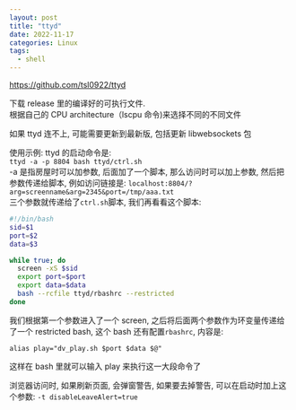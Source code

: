 ```yaml
---
layout: post
title: "ttyd"
date: 2022-11-17
categories: Linux
tags:
  - shell
---
```


https://github.com/tsl0922/ttyd

下载 release 里的编译好的可执行文件.  
根据自己的 CPU architecture（lscpu 命令)来选择不同的不同文件

如果 ttyd 连不上, 可能需要更新到最新版, 包括更新 libwebsockets 包

使用示例:
ttyd 的启动命令是:  
`ttyd -a -p 8804 bash ttyd/ctrl.sh`  
-a 是指房屋时可以加参数, 后面加了一个脚本, 那么访问时可以加上参数, 然后把参数传递给脚本, 例如访问链接是:
`localhost:8804/?arg=screenname&arg=2345&port=/tmp/aaa.txt`  
三个参数就传递给了`ctrl.sh`脚本, 我们再看看这个脚本:

```bash
#!/bin/bash
sid=$1
port=$2
data=$3

while true; do
  screen -xS $sid
  export port=$port
  export data=$data
  bash --rcfile ttyd/rbashrc --restricted
done
```

我们根据第一个参数进入了一个 screen, 之后将后面两个参数作为环变量传递给了一个 restricted bash, 这个 bash 还有配置`rbashrc`, 内容是:

```text
alias play="dv_play.sh $port $data $@"
```

这样在 bash 里就可以输入 play 来执行这一大段命令了

浏览器访问时, 如果刷新页面, 会弹窗警告, 如果要去掉警告, 可以在启动时加上这个参数: `-t disableLeaveAlert=true`
